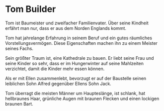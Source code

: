 # Tom Builder

Tom ist Baumeister und zweifacher Familienvater. Über seine Kindheit erfährt man nur, dass er aus dem Norden Englands kommt. 

Tom hat jahrelange Erfahrung in seinem Beruf und ein gutes räumliches Vorstellungsvermögen. Diese Eigenschaften machen ihn zu einem Meister seines Fachs. 

Sein größter Traum ist, eine Kathedrale zu bauen. Er liebt seine Frau und seine Kinder so sehr, dass er im Hungerwinter auf seine Mahlzeiten verzichtet, damit die Kinder mehr essen können. 

Als er mit Ellen zusammenlebt, bevorzugt er auf der Baustelle seinen leiblichen Sohn Alfred gegenüber Ellens Sohn Jack. 

Tom überragt die meisten Männer um Haupteslänge, ist schlank, hat hellbraunes Haar, grünliche Augen mit braunen Flecken und einen lockigen braunen Bart.



